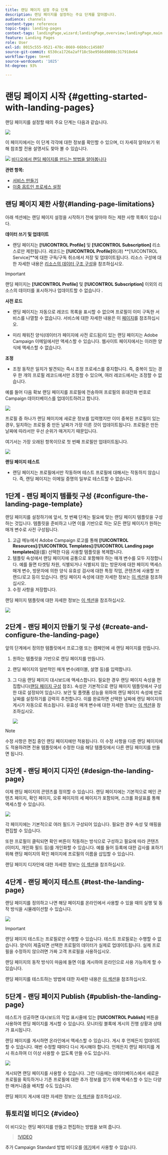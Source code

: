 ```yaml
---
title: 랜딩 페이지 설정 주요 단계
description: 랜딩 페이지를 설정하는 주요 단계를 알아봅니다.
audience: channels
content-type: reference
topic-tags: landing-pages
context-tags: landingPage,wizard;landingPage,overview;landingPage,main
feature: Landing Pages
role: User
exl-id: 8015c555-9521-478c-8669-66b9cc145887
source-git-commit: 6530ca1726a2aff18c5be9566d8008c317918e64
workflow-type: tm+mt
source-wordcount: '1025'
ht-degree: 93%

---
```


# 랜딩 페이지 시작 {#getting-started-with-landing-pages}

랜딩 페이지를 설정할 때의 주요 단계는 다음과 같습니다.

![](assets/lp_steps.png)

이 페이지에서는 이 단계 각각에 대한 정보를 확인할 수 있으며, 더 자세히 알아보기 위해 참조할 전용 설명서도 찾아 볼 수 있습니다.

![](assets/do-not-localize/how-to-video.png) [비디오에서 랜딩 페이지를 만드는 방법을 알아봅니다](#video)

**관련 항목:**

* [서비스 만들기](../../audiences/using/creating-a-service.md)
* [이중 옵트인 프로세스 설정](setting-up-a-double-opt-in-process.md)

## 랜딩 페이지 제한 사항{#landing-page-limitations}

아래 섹션에는 랜딩 페이지 설정을 시작하기 전에 알아야 하는 제한 사항 목록이 있습니다.

**데이터 쓰기 및 업데이트**

* 랜딩 페이지는 **[!UICONTROL Profile]** 및 **[!UICONTROL Subscription]** 리소스로만 제한됩니다. 레코드는 **[!UICONTROL Profile]**&#x200B;와(과) **[!UICONTROL Service]**에 대한 구독/구독 취소에서 저장 및 업데이트됩니다.
리소스 구성에 대한 자세한 내용은 [리소스의 데이터 구조 구성](../../developing/using/configuring-the-resource-s-data-structure.md)을 참조하십시오.

>[!IMPORTANT]
>
>랜딩 페이지는 **[!UICONTROL Profile]** 및 **[!UICONTROL Subscription]** 이외의 리소스의 데이터를 표시하거나 업데이트할 수 없습니다 .

**사전 로드**

* 랜딩 페이지는 자동으로 레코드 목록을 표시할 수 없으며 프로필이 이미 구독한 서비스를 나열할 수 없습니다. 서비스에 대한 자세한 내용은 이 [페이지](../../audiences/using/creating-a-service.md)를 참조하십시오.

* 미리 채워진 양식(데이터가 페이지에 사전 로드됨)이 있는 랜딩 페이지는 Adobe Campaign 이메일에서만 액세스할 수 있습니다. 웹사이트 페이지에서는 이러한 양식에 액세스할 수 없습니다.

**조정**

* 조정 동작은 일치가 발견되는 즉시 조정 프로세스를 중지합니다. 즉, 중복이 있는 경우 한 개의 프로필 레코드에서만 조정할 수 있으며, 여러 레코드에서는 조정할 수 없습니다.

예를 들어 다음 확보 랜딩 페이지를 프로필에 전송하여 프로필의 휴대전화 번호로 Campaign 데이터베이스를 업데이트하려고 합니다.

![](assets/landing_page_limitation_1.png)

프로필 중 하나가 랜딩 페이지에 새로운 정보를 입력했지만 이미 중복된 프로필이 있는 경우, 일치하는 프로필 중 만든 날짜가 가장 이른 것이 업데이트됩니다. 프로필은 만든 날짜에 따라서만 우선 순위가 매겨지기 때문입니다.

여기서는 가장 오래된 항목이므로 첫 번째 프로필만 업데이트됩니다.

![](assets/landing_page_limitation_2.png)

**랜딩 페이지 테스트**

* 랜딩 페이지는 프로필에서만 작동하며 테스트 프로필에 대해서는 작동하지 않습니다. 즉, 랜딩 페이지는 이메일 증명의 일부로 테스트할 수 없습니다.

## 1단계 - 랜딩 페이지 템플릿 구성 {#configure-the-landing-page-template}

랜딩 페이지를 설정하기에 앞서, 첫 번째 단계는 필요에 맞는 랜딩 페이지 템플릿을 구성하는 것입니다. 템플릿을 준비하고 나면 이를 기반으로 하는 모든 랜딩 페이지가 원하는 매개 변수로 사전 구성됩니다.

1. 고급 메뉴에서 Adobe Campaign 로고를 통해 **[!UICONTROL Resources]**/**[!UICONTROL Templates]**/**[!UICONTROL Landing page templates]**&#x200B;을(를) 선택한 다음 사용할 템플릿을 복제합니다.
1. 템플릿 속성에서 랜딩 페이지에 공통으로 포함해야 하는 매개 변수를 모두 지정합니다. 예를 들면 타겟팅 차원, 식별되거나 식별되지 않는 방문자에 대한 페이지 액세스 매개 변수, 방문자에 의한 양식 유효성 검사에 대한 특정 작업, 콘텐츠에 사용할 브랜드/로고 등이 있습니다. 랜딩 페이지 속성에 대한 자세한 정보는 [이 섹션](../../channels/using/configuring-landing-page.md)을 참조하십시오.
1. 수정 사항을 저장합니다.

랜딩 페이지 템플릿에 대한 자세한 정보는 [이 섹션](../../channels/using/getting-started-with-landing-pages.md)을 참조하십시오.

![](assets/lp-steps1.png)

## 2단계 - 랜딩 페이지 만들기 및 구성 {#create-and-configure-the-landing-page}

앞의 단계에서 정의한 템플릿에서 프로그램 또는 캠페인에 새 랜딩 페이지를 만듭니다.

1. 원하는 템플릿을 기반으로 랜딩 페이지를 만듭니다.
1. 랜딩 페이지의 일반적인 매개 변수(레이블, 설명 등)를 입력합니다.
1. 그 다음 랜딩 페이지 대시보드에 액세스합니다. 필요한 경우 랜딩 페이지 속성을 편집합니다([랜딩 페이지 구성](../../channels/using/configuring-landing-page.md) 참조). 속성은 기본적으로 랜딩 페이지 템플릿에서 구성한 대로 설정되어 있습니다.
보안 및 플랫폼 성능을 위하여 랜딩 페이지 속성에 만료 날짜를 설정하기를 강력히 추천합니다. 이를 완료하면 선택한 날짜에 랜딩 페이지의 게시가 자동으로 취소됩니다. 유효성 매개 변수에 대한 자세한 정보는 [이 섹션](../../channels/using/testing-publishing-landing-page.md#setting-up-validity-parameters)을 참조하십시오.

   ![](assets/lp-steps3.png)

>[!NOTE]
>
>수정 사항은 편집 중인 랜딩 페이지에만 적용됩니다. 이 수정 사항을 다른 랜딩 페이지에도 적용하려면 전용 템플릿에서 수정한 다음 해당 템플릿에서 다른 랜딩 페이지를 만들면 됩니다.

## 3단계 - 랜딩 페이지 디자인 {#design-the-landing-page}

이제 랜딩 페이지의 콘텐츠를 정의할 수 있습니다. 랜딩 페이지에는 기본적으로 메인 콘텐츠 페이지, 확인 페이지, 오류 페이지의 세 페이지가 포함되며, 스크롤 화살표를 통해 액세스할 수 있습니다. 

![](assets/lp-steps4.png)

각 페이지에는 기본적으로 여러 필드가 구성되어 있습니다. 필요한 경우 속성 및 매핑을 편집할 수 있습니다.

또한 프로필이 클릭되면 확인 버튼이 작동하는 방식으로 구성하고 필요에 따라 콘텐츠(이미지, 개인화 필드 등)를 개인화할 수 있습니다. 예를 들어 등록에 대한 감사를 표하기 위해 랜딩 페이지의 확인 페이지에 프로필의 이름을 삽입할 수 있습니다.

랜딩 페이지 디자인에 대한 자세한 정보는 [이 섹션](../../channels/using/designing-a-landing-page.md)을 참조하십시오.

## 4단계 - 랜딩 페이지 테스트 {#test-the-landing-page}

랜딩 페이지를 정의하고 나면 해당 페이지를 온라인에서 사용할 수 있을 때의 실행 및 동작 방식을 시뮬레이션할 수 있습니다.

![](assets/lp-steps5.png)

>[!IMPORTANT]
>
>랜딩 페이지 테스트는 프로필로만 수행할 수 있습니다. 테스트 프로필로는 수행할 수 없습니다. 양식이 제출되면 선택한 프로필의 데이터가 실제로 업데이트됩니다. 실제 프로필을 수정하지 않으려면 가짜 고객 프로필을 사용하십시오.

랜딩 페이지의 동작 방식이 마음에 들면 이를 게시하여 온라인으로 사용 가능하게 할 수 있습니다.

랜딩 페이지를 테스트하는 방법에 대한 자세한 내용은 [이 섹션](../../channels/using/testing-publishing-landing-page.md#testing-the-landing-page-)을 참조하십시오.

## 5단계 - 랜딩 페이지 Publish {#publish-the-landing-page}

테스트가 성공하면 대시보드의 작업 표시줄에 있는 **[!UICONTROL Publish]** 버튼을 사용하여 랜딩 페이지를 게시할 수 있습니다. 모니터링 블록에 게시의 진행 상황과 상태가 표시됩니다.

랜딩 페이지를 게시하면 온라인에서 액세스할 수 있습니다. 게시 후 언제든지 업데이트할 수 있습니다. 매번 수정할 때마다 다시 게시해야 합니다. 언제든지 랜딩 페이지를 게시 취소하여 더 이상 사용할 수 없도록 만들 수도 있습니다.

![](assets/lp-steps6.png)

게시되면 랜딩 페이지를 사용할 수 있습니다. 그런 다음에는 데이터베이스에서 새로운 프로필을 획득하거나 기존 프로필에 대한 추가 정보를 얻기 위해 액세스할 수 있는 다양한 매커니즘을 배치할 수도 있습니다.

랜딩 페이지 게시에 대한 자세한 정보는 [이 섹션](../../channels/using/testing-publishing-landing-page.md#publishing-a-landing-page)을 참조하십시오.

## 튜토리얼 비디오 {#video}

이 비디오는 랜딩 페이지를 만들고 편집하는 방법을 보여 줍니다.

>[!VIDEO](https://video.tv.adobe.com/v/24093?quality=12)

추가 Campaign Standard 방법 비디오를 [여기](https://experienceleague.adobe.com/docs/campaign-standard-learn/tutorials/overview.html?lang=ko)에서 사용할 수 있습니다.
